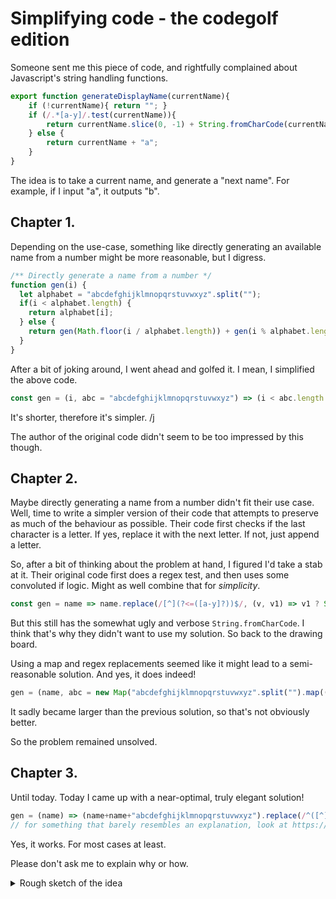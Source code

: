 # Simplifying code - the codegolf edition

Someone sent me this piece of code, and rightfully complained about Javascript's string handling functions.

```js
export function generateDisplayName(currentName){
    if (!currentName){ return ""; }
    if (/.*[a-y]/.test(currentName)){
        return currentName.slice(0, -1) + String.fromCharCode(currentName.charCodeAt(currentName.length - 1) + 1);
    } else {
        return currentName + "a";
    }
}
```

The idea is to take a current name, and generate a "next name". For example, if I input "a", it outputs "b".

## Chapter 1.

Depending on the use-case, something like directly generating an available name from a number might be more reasonable, but I digress.
```js
/** Directly generate a name from a number */
function gen(i) {
  let alphabet = "abcdefghijklmnopqrstuvwxyz".split("");
  if(i < alphabet.length) {
    return alphabet[i];
  } else {
    return gen(Math.floor(i / alphabet.length)) + gen(i % alphabet.length);
  }
}
```

After a bit of joking around, I went ahead and golfed it. I mean, I simplified the above code.
```js
const gen = (i, abc = "abcdefghijklmnopqrstuvwxyz") => (i < abc.length ? "" : gen(Math.floor(i / abc.length), abc)) + abc[i % abc.length]
```
It's shorter, therefore it's simpler. /j

The author of the original code didn't seem to be too impressed by this though.

## Chapter 2.

Maybe directly generating a name from a number didn't fit their use case. Well, time to write a simpler version of their code that attempts to preserve as much of the behaviour as possible.
Their code first checks if the last character is a letter. If yes, replace it with the next letter. If not, just append a letter.

So, after a bit of thinking about the problem at hand, I figured I'd take a stab at it. 
Their original code first does a regex test, and then uses some convoluted if logic. Might as well combine that for *simplicity*.
```js
const gen = name => name.replace(/[^](?<=([a-y]?))$/, (v, v1) => v1 ? String.fromCharCode(v.charCodeAt(0) + 1) : v + "a")
```

But this still has the somewhat ugly and verbose `String.fromCharCode`. I think that's why they didn't want to use my solution.
So back to the drawing board. 

Using a map and regex replacements seemed like it might lead to a semi-reasonable solution. And yes, it does indeed!
```js
gen = (name, abc = new Map("abcdefghijklmnopqrstuvwxyz".split("").map((v,i,arr) => [v, arr[i+1]]))) => name.replace(/[^]$/, (matched)=>abc.get(matched)??matched+"a")
```
It sadly became larger than the previous solution, so that's not obviously better. 

So the problem remained unsolved.

## Chapter 3.

Until today. Today I came up with a near-optimal, truly elegant solution!

```js
gen = (name) => (name+name+"abcdefghijklmnopqrstuvwxyz").replace(/^([^]*)([^])\1(?:\2[a-z]*?\2([a-z])[a-z]*?|(\2a)[a-z]*)$/, "$1$3$4")
// for something that barely resembles an explanation, look at https://regex101.com/r/nqUnO9/1
```

Yes, it works. For most cases at least.

Please don't ask me to explain why or how.

<details>
  <summary>Rough sketch of the idea</summary>

  You monster. Why are you still reading this?
  
  Anyways, the idea is as follows
  1. Duplicate the string, and then append the alphabet. `catto` turns into `cattocattoabcdefghijklmnopqrstuvwxyz`
  2. `([^]*)([^])` match the string, and the last character of the string
  3. `\1` matches most of the duplicate
  4. `(?:\2[a-z]*?\2([a-z])[a-z]*?|(\2a)[a-z]*)` encodes the logic for "if letter { select next character of the alphabet } else { select an a }"
</details>
